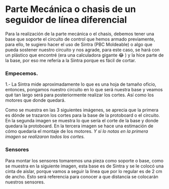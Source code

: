 # Parte Mecánica o chasis de un seguidor de línea diferencial


Para la realización de la parte mecánica o el chasis, debemos tener una base que soporte el circuito de control que hemos armado previamente, para ello, te sugiero hacer el uso de Sintra (PBC Moldeable) o algo que pueda sostener nuestro circuito y nos agrade, para este caso, se hará con un plástico que encontré (era una calculadora gigante :joy: ) y la hice parte de la base, por eso me refería a la Sintra porque es fácil de cortar.

### Empecemos.

1.- La Sintra mide aproximadamente lo que es una hoja de tamaño oficio, entonces, pongamos nuestro circuito en lo que será nuestra base y veamos qué tan largo será para posteriormente realizar los cortes. Así como los motores que donde quedará.

Como se muestra en las 3 siguientes imágenes, se aprecia que la primera es dónde se trazaron los cortes para la base de la protoboard o el circuito.
En la segunda imagen se muestra lo que sería el corte de la base y donde quedara la protoboard.
En la tercera imagen se hace una estimación de cómo quedaría el montaje de los motores.
_Y si lo notas en la primera imagen se realizaron todos los cortes._



### Sensores


Para montar los sensores tomaremos una pieza como soporte o base, como se muestra en la siguiente imagen, esta base es de Sintra y se le colocó una cinta de aislar, porque vamos a seguir la línea que por lo regular es de 2 cm de ancho. Esto será referencia para conocer a que distancia se colocarán nuestros sensores.
